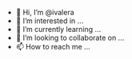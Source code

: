 - 👋 Hi, I’m @ivalera
- 👀 I’m interested in ...
- 🌱 I’m currently learning ...
- 💞️ I’m looking to collaborate on ...
- 📫 How to reach me ...

<!---
ivalera/ivalera is a ✨ special ✨ repository because its `README.md` (this file) appears on your GitHub profile.
You can click the Preview link to take a look at your changes.
--->
